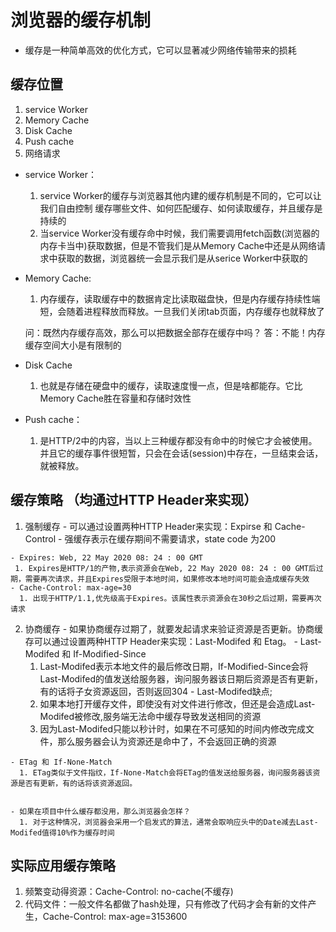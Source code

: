 # 浏览器的缓存机制
<!-- 性能优化有关 -->
 - 缓存是一种简单高效的优化方式，它可以显著减少网络传输带来的损耗

## 缓存位置
1. service Worker
2. Memory Cache
3. Disk Cache
4. Push cache
5. 网络请求

- service Worker：
  1. service Worker的缓存与浏览器其他内建的缓存机制是不同的，它可以让我们自由控制 缓存哪些文件、如何匹配缓存、如何读取缓存，并且缓存是持续的
  2. 当service Worker没有缓存命中时候，我们需要调用fetch函数(浏览器的内存卡当中)获取数据，但是不管我们是从Memory Cache中还是从网络请求中获取的数据，浏览器统一会显示我们是从serice Worker中获取的

- Memory Cache:
  1. 内存缓存，读取缓存中的数据肯定比读取磁盘快，但是内存缓存持续性端短，会随着进程释放而释放。一旦我们关闭tab页面，内存缓存也就释放了

  问：既然内存缓存高效，那么可以把数据全部存在缓存中吗？
  答：不能！内存缓存空间大小是有限制的

- Disk Cache
  1. 也就是存储在硬盘中的缓存，读取速度慢一点，但是啥都能存。它比Memory Cache胜在容量和存储时效性

- Push cache：
  1. 是HTTP/2中的内容，当以上三种缓存都没有命中的时候它才会被使用。并且它的缓存事件很短暂，只会在会话(session)中存在，一旦结束会话，就被释放。

## 缓存策略 （均通过HTTP Header来实现）
  1. 强制缓存
    - 可以通过设置两种HTTP Header来实现：Expirse 和 Cache-Control
    - 强缓存表示在缓存期间不需要请求，state code 为200

    - Expires: Web, 22 May 2020 08: 24 : 00 GMT
     1. Expires是HTTP/1的产物,表示资源会在Web, 22 May 2020 08: 24 : 00 GMT后过期，需要再次请求，并且Expires受限于本地时间，如果修改本地时间可能会造成缓存失效
    - Cache-Control: max-age=30
      1. 出现于HTTP/1.1,优先级高于Expires。该属性表示资源会在30秒之后过期，需要再次请求
  2. 协商缓存
    - 如果协商缓存过期了，就要发起请求来验证资源是否更新。协商缓存可以通过设置两种HTTP Header来实现：Last-Modifed 和 Etag。
    - Last-Modifed 和 If-Modified-Since
      1. Last-Modifed表示本地文件的最后修改日期，If-Modified-Since会将Last-Modifed的值发送给服务器，询问服务器该日期后资源是否有更新，有的话将子女资源返回，否则返回304
    - Last-Modifed缺点;
      1. 如果本地打开缓存文件，即使没有对文件进行修改，但还是会造成Last-Modifed被修改,服务端无法命中缓存导致发送相同的资源
      2. 因为Last-Modifed只能以秒计时，如果在不可感知的时间内修改完成文件，那么服务器会认为资源还是命中了，不会返回正确的资源
      
    - ETag 和 If-None-Match
      1. ETag类似于文件指纹，If-None-Match会将ETag的值发送给服务器，询问服务器该资源是否有更新，有的话将该资源返回。


    - 如果在项目中什么缓存都没用，那么浏览器会怎样？
      1. 对于这种情况，浏览器会采用一个启发式的算法，通常会取响应头中的Date减去Last-Modifed值得10%作为缓存时间

## 实际应用缓存策略
  1. 频繁变动得资源：Cache-Control: no-cache(不缓存)
  2. 代码文件：一般文件名都做了hash处理，只有修改了代码才会有新的文件产生，Cache-Control: max-age=3153600